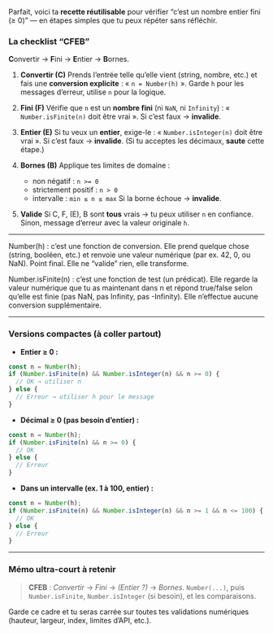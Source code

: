 Parfait, voici ta **recette réutilisable** pour vérifier “c’est un nombre entier fini (≥ 0)” — en étapes simples que tu peux répéter sans réfléchir.

### La checklist “CFEB”

**C**onvertir → **F**ini → **E**ntier → **B**ornes.

1. **Convertir (C)**
   Prends l’entrée telle qu’elle vient (string, nombre, etc.) et fais une **conversion explicite** :
   « `n = Number(h)` ».
   Garde `h` pour les messages d’erreur, utilise `n` pour la logique.

2. **Fini (F)**
   Vérifie que `n` est un **nombre fini** (ni `NaN`, ni `Infinity`) :
   « `Number.isFinite(n)` doit être vrai ».
   Si c’est faux → **invalide**.

3. **Entier (E)**
   Si tu veux un **entier**, exige-le :
   « `Number.isInteger(n)` doit être vrai ».
   Si c’est faux → **invalide**.
   (Si tu acceptes les décimaux, **saute** cette étape.)

4. **Bornes (B)**
   Applique tes limites de domaine :

   * non négatif : `n >= 0`
   * strictement positif : `n > 0`
   * intervalle : `min ≤ n ≤ max`
     Si la borne échoue → **invalide**.

5. **Valide**
   Si C, F, (E), B sont **tous** vrais → tu peux utiliser `n` en confiance. Sinon, message d’erreur avec la valeur originale `h`.

---
Number(h) : c’est une fonction de conversion. Elle prend quelque chose (string, booléen, etc.) et renvoie une valeur numérique (par ex. 42, 0, ou NaN). Point final. Elle ne “valide” rien, elle transforme.

Number.isFinite(n) : c’est une fonction de test (un prédicat). Elle regarde la valeur numérique que tu as maintenant dans n et répond true/false selon qu’elle est finie (pas NaN, pas Infinity, pas -Infinity). Elle n’effectue aucune conversion supplémentaire.

---


### Versions compactes (à coller partout)

* **Entier ≥ 0 :**

```js
const n = Number(h);
if (Number.isFinite(n) && Number.isInteger(n) && n >= 0) {
  // OK → utiliser n
} else {
  // Erreur → utiliser h pour le message
}
```

* **Décimal ≥ 0 (pas besoin d’entier) :**

```js
const n = Number(h);
if (Number.isFinite(n) && n >= 0) {
  // OK
} else {
  // Erreur
}
```

* **Dans un intervalle (ex. 1 à 100, entier) :**

```js
const n = Number(h);
if (Number.isFinite(n) && Number.isInteger(n) && n >= 1 && n <= 100) {
  // OK
} else {
  // Erreur
}
```

---

### Mémo ultra-court à retenir

> **CFEB** : *Convertir* → *Fini* → *(Entier ?)* → *Bornes*.
> `Number(...)`, puis `Number.isFinite`, `Number.isInteger` (si besoin), et les comparaisons.

Garde ce cadre et tu seras carrée sur toutes tes validations numériques (hauteur, largeur, index, limites d’API, etc.).
